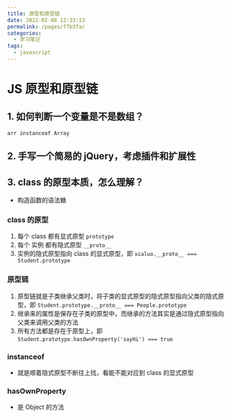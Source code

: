 ```yaml
---
title: 原型和原型链
date: 2022-02-08 12:33:13
permalink: /pages/f7b3fa/
categories:
  - 学习笔记
tags:
  - javascript
---
```

# JS 原型和原型链

## 1. 如何判断一个变量是不是数组？

`arr instanceof Array`

## 2. 手写一个简易的 jQuery，考虑插件和扩展性

## 3. class 的原型本质，怎么理解？

-   构造函数的语法糖

### class 的原型

1. 每个 class 都有显式原型 `prototype`
2. 每个 实例 都有隐式原型 `__proto__`
3. 实例的隐式原型指向 class 的显式原型，即 `xialuo.__proto__ === Student.prototype`

### 原型链

1. 原型链就是子类继承父类时，将子类的显式原型的隐式原型指向父类的隐式原型，即 `Student.prototype.__proto__ === People.prototype`
2. 继承来的属性是保存在子类的原型中，而继承的方法其实是通过隐式原型指向父类来调用父类的方法
3. 所有方法都是存在于原型上，即 `Student.prototype.hasOwnProperty('sayHi') === true`

### instanceof

-   就是顺着隐式原型不断往上找，看能不能对应到 class 的显式原型

### hasOwnProperty

-   是 Object 的方法
